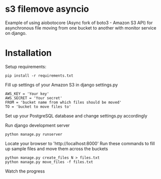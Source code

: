 # s3 filemove asyncio
Example of using aiobotocore (Async fork of boto3 - Amazon S3 API) for asynchronous file moving from one bucket to another with monitor service on django.

# Installation

Setup requirements:
```
pip install -r requirements.txt
```

Fill up settings of your Amazon S3 in django settings.py
```
AWS_KEY = 'Your key'
AWS_SECRET = 'Your secret'
FROM = 'bucket name from which files should be moved'
TO = 'bucket to move files to'
```

Set up your PostgreSQL database and change settings.py accordingly

Run django development server
```
python manage.py runserver
```
Locate your browser to 'http://localhost:8000'
Run these commands to fill up sample files and move them across the buckets
```
python manage.py create_files N > files.txt
python manage.py move_files -f files.txt
```
Watch the progress